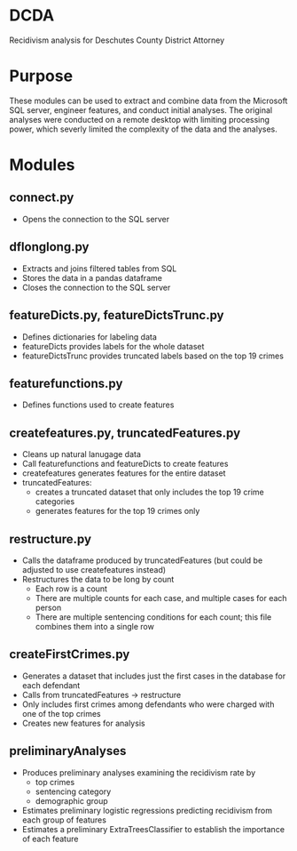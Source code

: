 # DCDA
Recidivism analysis for Deschutes County District Attorney

# Purpose
These modules can be used to extract and combine data from the Microsoft SQL server, 
engineer features, and conduct initial analyses. The original analyses were conducted
on a remote desktop with limiting processing power, which severly limited the complexity
of the data and the analyses.

# Modules

## connect.py
* Opens the connection to the SQL server

## dflonglong.py
* Extracts and joins filtered tables from SQL
* Stores the data in a pandas dataframe
* Closes the connection to the SQL server

## featureDicts.py, featureDictsTrunc.py
* Defines dictionaries for labeling data
* featureDicts provides labels for the whole dataset
* featureDictsTrunc provides truncated labels based on the top 19 crimes

## featurefunctions.py
* Defines functions used to create features

## createfeatures.py, truncatedFeatures.py
* Cleans up natural lanugage data
* Call featurefunctions and featureDicts to create features
* createfeatures generates features for the entire dataset
* truncatedFeatures:
    * creates a truncated dataset that only includes the top 19 crime categories
    * generates features for the top 19 crimes only

## restructure.py
* Calls the dataframe produced by truncatedFeatures (but could be adjusted to use createfeatures instead)
* Restructures the data to be long by count
    * Each row is a count
    * There are multiple counts for each case, and multiple cases for each person
    * There are multiple sentencing conditions for each count; this file combines them into a single row

## createFirstCrimes.py
* Generates a dataset that includes just the first cases in the database for each defendant
* Calls from truncatedFeatures -> restructure
* Only includes first crimes among defendants who were charged with one of the top crimes
* Creates new features for analysis

## preliminaryAnalyses
* Produces preliminary analyses examining the recidivism rate by
    * top crimes
    * sentencing category
    * demographic group
* Estimates preliminary logistic regressions predicting recidivism from each group of features
* Estimates a preliminary ExtraTreesClassifier to establish the importance of each feature